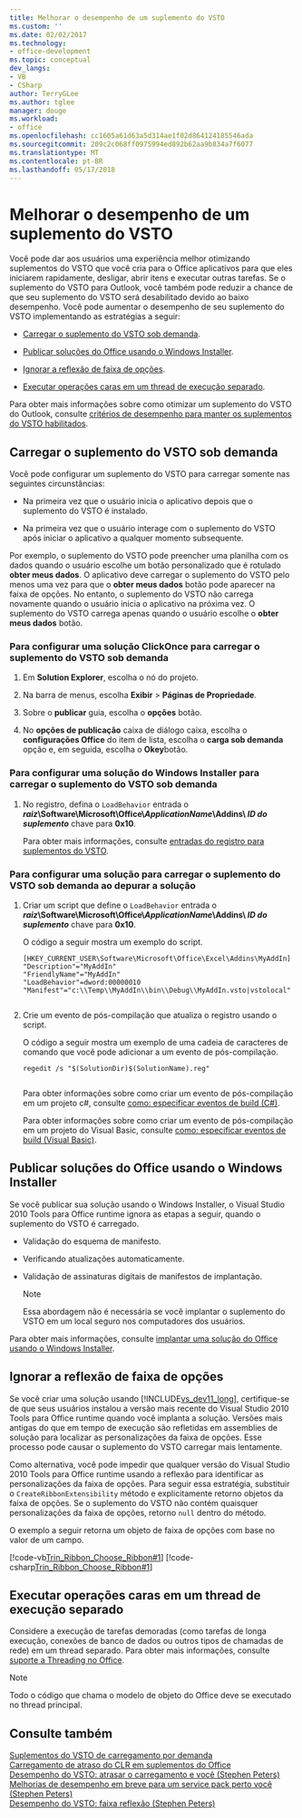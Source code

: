 ```yaml
---
title: Melhorar o desempenho de um suplemento do VSTO
ms.custom: ''
ms.date: 02/02/2017
ms.technology:
- office-development
ms.topic: conceptual
dev_langs:
- VB
- CSharp
author: TerryGLee
ms.author: tglee
manager: douge
ms.workload:
- office
ms.openlocfilehash: cc1605a61d63a5d314ae1f02d864124185546ada
ms.sourcegitcommit: 209c2c068ff0975994ed892b62aa9b834a7f6077
ms.translationtype: MT
ms.contentlocale: pt-BR
ms.lasthandoff: 05/17/2018
---
```

# <a name="improve-the-performance-of-a-vsto-add-in"></a>Melhorar o desempenho de um suplemento do VSTO
  Você pode dar aos usuários uma experiência melhor otimizando suplementos do VSTO que você cria para o Office aplicativos para que eles iniciarem rapidamente, desligar, abrir itens e executar outras tarefas. Se o suplemento do VSTO para Outlook, você também pode reduzir a chance de que seu suplemento do VSTO será desabilitado devido ao baixo desempenho. Você pode aumentar o desempenho de seu suplemento do VSTO implementando as estratégias a seguir:  
  
-   [Carregar o suplemento do VSTO sob demanda](#Load).  
  
-   [Publicar soluções do Office usando o Windows Installer](#Publish).  
  
-   [Ignorar a reflexão de faixa de opções](#Bypass).  
  
-   [Executar operações caras em um thread de execução separado](#Perform).  
  
 Para obter mais informações sobre como otimizar um suplemento do VSTO do Outlook, consulte [critérios de desempenho para manter os suplementos do VSTO habilitados](http://go.microsoft.com/fwlink/?LinkID=266503).  
  
##  <a name="Load"></a> Carregar o suplemento do VSTO sob demanda  
 Você pode configurar um suplemento do VSTO para carregar somente nas seguintes circunstâncias:  
  
-   Na primeira vez que o usuário inicia o aplicativo depois que o suplemento do VSTO é instalado.  
  
-   Na primeira vez que o usuário interage com o suplemento do VSTO após iniciar o aplicativo a qualquer momento subsequente.  
  
 Por exemplo, o suplemento do VSTO pode preencher uma planilha com os dados quando o usuário escolhe um botão personalizado que é rotulado **obter meus dados**. O aplicativo deve carregar o suplemento do VSTO pelo menos uma vez para que o **obter meus dados** botão pode aparecer na faixa de opções. No entanto, o suplemento do VSTO não carrega novamente quando o usuário inicia o aplicativo na próxima vez. O suplemento do VSTO carrega apenas quando o usuário escolhe o **obter meus dados** botão.  
  
### <a name="to-configure-a-clickonce-solution-to-load-vsto-add-ins-on-demand"></a>Para configurar uma solução ClickOnce para carregar o suplemento do VSTO sob demanda  
  
1.  Em **Solution Explorer**, escolha o nó do projeto.  
  
2.  Na barra de menus, escolha **Exibir** > **Páginas de Propriedade**.  
  
3.  Sobre o **publicar** guia, escolha o **opções** botão.  
  
4.  No **opções de publicação** caixa de diálogo caixa, escolha o **configurações Office** do item de lista, escolha o **carga sob demanda** opção e, em seguida, escolha o **Okey**botão.  
  
### <a name="to-configure-a-windows-installer-solution-to-load-vsto-add-ins-on-demand"></a>Para configurar uma solução do Windows Installer para carregar o suplemento do VSTO sob demanda  
  
1.  No registro, defina o `LoadBehavior` entrada o **_raiz_\Software\Microsoft\Office\\_ApplicationName_\Addins\\  _ID do suplemento_** chave para **0x10**.  
  
     Para obter mais informações, consulte [entradas do registro para suplementos do VSTO](../vsto/registry-entries-for-vsto-add-ins.md).  
  
### <a name="to-configure-a-solution-to-load-vsto-add-ins-on-demand-while-you-debug-the-solution"></a>Para configurar uma solução para carregar o suplemento do VSTO sob demanda ao depurar a solução  
  
1.  Criar um script que define o `LoadBehavior` entrada o **_raiz_\Software\Microsoft\Office\\_ApplicationName_\Addins\\  _ID do suplemento_** chave para **0x10**.  
  
     O código a seguir mostra um exemplo do script.  
  
    ```cmd/sh
    [HKEY_CURRENT_USER\Software\Microsoft\Office\Excel\Addins\MyAddIn]  
    "Description"="MyAddIn"  
    "FriendlyName"="MyAddIn"  
    "LoadBehavior"=dword:00000010  
    "Manifest"="c:\\Temp\\MyAddIn\\bin\\Debug\\MyAddIn.vsto|vstolocal"  
  
    ```  
  
2.  Crie um evento de pós-compilação que atualiza o registro usando o script.  
  
     O código a seguir mostra um exemplo de uma cadeia de caracteres de comando que você pode adicionar a um evento de pós-compilação.  
  
    ```cmd/sh
    regedit /s "$(SolutionDir)$(SolutionName).reg"  
  
    ```  
  
     Para obter informações sobre como criar um evento de pós-compilação em um projeto c#, consulte [como: especificar eventos de build &#40;C&#35;&#41;](/visualstudio/ide/how-to-specify-build-events-csharp).  
  
     Para obter informações sobre como criar um evento de pós-compilação em um projeto do Visual Basic, consulte [como: especificar eventos de build &#40;Visual Basic&#41;](/visualstudio/ide/how-to-specify-build-events-visual-basic).  
  
##  <a name="Publish"></a> Publicar soluções do Office usando o Windows Installer  
 Se você publicar sua solução usando o Windows Installer, o Visual Studio 2010 Tools para Office runtime ignora as etapas a seguir, quando o suplemento do VSTO é carregado.  
  
-   Validação do esquema de manifesto.  
  
-   Verificando atualizações automaticamente.  
  
-   Validação de assinaturas digitais de manifestos de implantação.  
  
    > [!NOTE]  
    >  Essa abordagem não é necessária se você implantar o suplemento do VSTO em um local seguro nos computadores dos usuários.  
  
 Para obter mais informações, consulte [implantar uma solução do Office usando o Windows Installer](../vsto/deploying-an-office-solution-by-using-windows-installer.md).  
  
##  <a name="Bypass"></a> Ignorar a reflexão de faixa de opções  
 Se você criar uma solução usando [!INCLUDE[vs_dev11_long](../sharepoint/includes/vs-dev11-long-md.md)], certifique-se de que seus usuários instalou a versão mais recente do Visual Studio 2010 Tools para Office runtime quando você implanta a solução. Versões mais antigas do que em tempo de execução são refletidas em assemblies de solução para localizar as personalizações da faixa de opções. Esse processo pode causar o suplemento do VSTO carregar mais lentamente.  
  
 Como alternativa, você pode impedir que qualquer versão do Visual Studio 2010 Tools para Office runtime usando a reflexão para identificar as personalizações da faixa de opções. Para seguir essa estratégia, substituir o `CreateRibbonExtensibility` método e explicitamente retorno objetos da faixa de opções. Se o suplemento do VSTO não contém quaisquer personalizações da faixa de opções, retorno `null` dentro do método.  
  
 O exemplo a seguir retorna um objeto de faixa de opções com base no valor de um campo.  
  
 [!code-vb[Trin_Ribbon_Choose_Ribbon#1](../vsto/codesnippet/VisualBasic/trin_ribbon_choose_ribbon_4/ThisWorkbook.vb#1)]
 [!code-csharp[Trin_Ribbon_Choose_Ribbon#1](../vsto/codesnippet/CSharp/trin_ribbon_choose_ribbon_4/ThisWorkbook.cs#1)]  
  
##  <a name="Perform"></a> Executar operações caras em um thread de execução separado  
 Considere a execução de tarefas demoradas (como tarefas de longa execução, conexões de banco de dados ou outros tipos de chamadas de rede) em um thread separado. Para obter mais informações, consulte [suporte a Threading no Office](../vsto/threading-support-in-office.md).  
  
> [!NOTE]  
>  Todo o código que chama o modelo de objeto do Office deve se executado no thread principal.  
  
## <a name="see-also"></a>Consulte também  
 [Suplementos do VSTO de carregamento por demanda](http://blogs.msdn.com/b/andreww/archive/2008/07/14/demand-loading-vsto-add-ins.aspx)   
 [Carregamento de atraso do CLR em suplementos do Office](http://blogs.msdn.com/b/andreww/archive/2008/04/19/delay-loading-the-clr-in-office-add-ins.aspx)   
 [Desempenho do VSTO: atrasar o carregamento e você (Stephen Peters)](http://blogs.msdn.com/b/vsto/archive/2010/01/07/vsto-performance-delay-loading-and-you.aspx)   
 [Melhorias de desempenho em breve para um service pack perto você (Stephen Peters)](http://blogs.msdn.com/b/vsto/archive/2010/11/30/performance-improvements-coming-soon-to-a-service-pack-near-you-stephen-peters.aspx)   
 [Desempenho do VSTO: faixa reflexão (Stephen Peters)](http://blogs.msdn.com/b/vsto/archive/2010/06/03/vsto-performance-ribbon-reflection.aspx)  
  
  